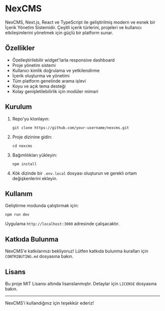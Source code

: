 # NexCMS

NexCMS, Next.js, React ve TypeScript ile geliştirilmiş modern ve esnek bir İçerik Yönetim Sistemidir. Çeşitli içerik türlerini, projeleri ve kullanıcı etkileşimlerini yönetmek için güçlü bir platform sunar.

## Özellikler

- Özelleştirilebilir widget'larla responsive dashboard
- Proje yönetim sistemi
- Kullanıcı kimlik doğrulama ve yetkilendirme
- İçerik oluşturma ve yönetimi
- Tüm platform genelinde arama işlevi
- Koyu ve açık tema desteği
- Kolay genişletilebilirlik için modüler mimari

## Kurulum

1. Repo'yu klonlayın:
   ```
   git clone https://github.com/your-username/nexcms.git
   ```

2. Proje dizinine gidin:
   ```
   cd nexcms
   ```

3. Bağımlılıkları yükleyin:
   ```
   npm install
   ```

4. Kök dizinde bir `.env.local` dosyası oluşturun ve gerekli ortam değişkenlerini ekleyin.

## Kullanım

Geliştirme modunda çalıştırmak için:

```
npm run dev
```

Uygulama `http://localhost:3000` adresinde çalışacaktır.

## Katkıda Bulunma

NexCMS'e katkılarınızı bekliyoruz! Lütfen katkıda bulunma kuralları için `CONTRIBUTING.md` dosyasına bakın.

## Lisans

Bu proje MIT Lisansı altında lisanslanmıştır. Detaylar için `LICENSE` dosyasına bakın.

---

NexCMS'i kullandığınız için teşekkür ederiz!